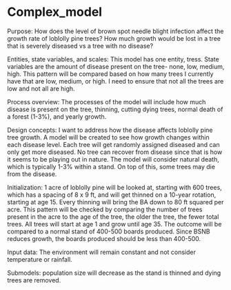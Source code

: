 # Complex_model
Purpose: How does the level of brown spot needle blight infection affect the growth rate of loblolly pine trees? How much growth would be lost in a tree that is severely diseased vs a tree with no disease?

Entities, state variables, and scales: This model has one entity, tress. State variables are the amount of disease present on the tree- none, low, medium, high. This pattern will be compared based on how many trees I currently have that are low, medium, or high. I need to ensure that not all the trees are low and not all are high. 

Process overview: The processes of the model will include how much disease is present on the tree, thinning, cutting dying trees, normal death of a forest (1-3%), and yearly growth.

Design concepts: I want to address how the disease affects loblolly pine tree growth. A model will be created to see how growth changes within each disease level. Each tree will get randomly assigned diseased and can only get more diseased. No tree can recover from disease since that is how it seems to be playing out in nature. The model will consider natural death, which is typically 1-3% within a stand. On top of this, some trees may die from the disease.

Initialization: 1 acre of loblolly pine will be looked at, starting with 600 trees, which has a spacing of 8 x 9 ft, and will get thinned on a 10-year rotation, starting at age 15. Every thinning will bring the BA down to 80 ft squared per acre. This pattern will be checked by comparing the number of trees present in the acre to the age of the tree, the older the tree, the fewer total trees. All trees will start at age 1 and grow until age 35. The outcome will be compared to a normal stand of 400-500 boards produced. Since BSNB reduces growth, the boards produced should be less than 400-500. 

Input data: The environment will remain constant and not consider temperature or rainfall.

Submodels: population size will decrease as the stand is thinned and dying trees are removed.
